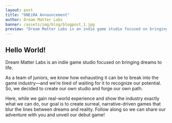 ```yaml
---
layout: post
title: "ONEiRA Announcement"
author: Dream Matter Labs
banner: /assets/img/blog/blogpost_1.jpg
preview: "Dream Matter Labs is an indie game studio focused on bringing dreams to life."
---
```

<h2 class="post-heading">Hello World!</h2>

Dream Matter Labs is an indie game studio focused on bringing dreams to life. 

As a team of juniors, we know how exhausting it can be to break into the game industry—and we’re tired of waiting for it to recognize our potential. So, we decided to create our own studio and forge our own path.

Here, while we gain real-world experience and show the industry exactly what we can do, our goal is to create surreal, narrative-driven games that blur the lines between dreams and reality. Follow along so we can share our adventure with you and unveil our debut game!